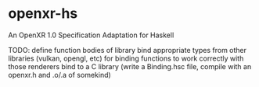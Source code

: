 # openxr-hs
An OpenXR 1.0 Specification Adaptation for Haskell

TODO:
  define function bodies of library
  bind appropriate types from other libraries (vulkan, opengl, etc) for binding functions to work correctly with those renderers
  bind to a C library (write a Binding.hsc file, compile with an openxr.h and .o/.a of somekind) 
